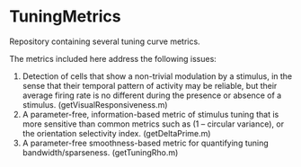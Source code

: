 # TuningMetrics
 Repository containing several tuning curve metrics.
 
The metrics included here address the following issues: 
1) Detection of cells that show a non-trivial modulation by a stimulus, in the sense that their temporal pattern of activity may be reliable, but their average firing rate is no different during the presence or absence of a stimulus. (getVisualResponsiveness.m)
2) A parameter-free, information-based metric of stimulus tuning that is more sensitive than common metrics such as (1 – circular variance), or the orientation selectivity index. (getDeltaPrime.m)
3) A parameter-free smoothness-based metric for quantifying tuning bandwidth/sparseness. (getTuningRho.m)
